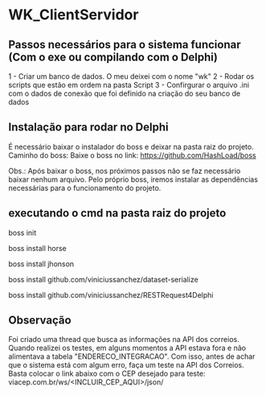 # WK_ClientServidor

## Passos necessários para o sistema funcionar (Com o exe ou compilando com o Delphi)
1 - Criar um banco de dados. O meu deixei com o nome "wk"
2 - Rodar os scripts que estão em ordem na pasta Script 
3 - Confirgurar o arquivo .ini com o dados de conexão que foi definido na criação do seu banco de dados

## Instalação para rodar no Delphi
É necessário baixar o instalador do boss e deixar na pasta raiz do projeto.
Caminho do boss: Baixe o boss no link: https://github.com/HashLoad/boss

Obs.: Após baixar o boss, nos próximos passos não se faz necessário baixar nenhum arquivo.
Pelo próprio boss, iremos instalar as dependências necessárias para o funcionamento do projeto.

## executando o cmd na pasta raiz do projeto

boss init   

boss install horse

boss install jhonson

boss install github.com/viniciussanchez/dataset-serialize

boss install github.com/viniciussanchez/RESTRequest4Delphi


## Observação
Foi criado uma thread que busca as informações na API dos correios. Quando realizei os testes, em alguns momentos a API estava fora e não alimentava a tabela "ENDERECO_INTEGRACAO". Com isso, antes de achar que o sistema está com algum erro, faça um teste na API dos Correios. Basta colocar o link abaixo com o CEP desejado para teste:
viacep.com.br/ws/<INCLUIR_CEP_AQUI>/json/

